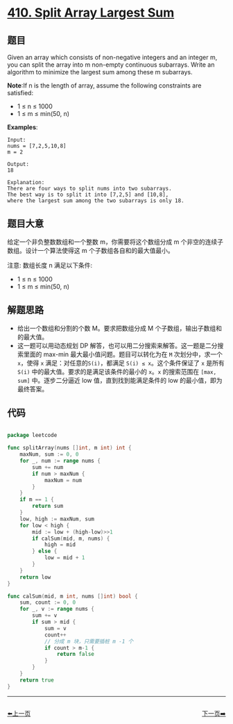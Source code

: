# [410. Split Array Largest Sum](https://leetcode.com/problems/split-array-largest-sum/)


## 题目

Given an array which consists of non-negative integers and an integer m, you can split the array into m non-empty continuous subarrays. Write an algorithm to minimize the largest sum among these m subarrays.

**Note**:If n is the length of array, assume the following constraints are satisfied:

- 1 ≤ n ≤ 1000
- 1 ≤ m ≤ min(50, n)

**Examples**:

    Input:
    nums = [7,2,5,10,8]
    m = 2
    
    Output:
    18
    
    Explanation:
    There are four ways to split nums into two subarrays.
    The best way is to split it into [7,2,5] and [10,8],
    where the largest sum among the two subarrays is only 18.


## 题目大意


给定一个非负整数数组和一个整数 m，你需要将这个数组分成 m 个非空的连续子数组。设计一个算法使得这 m 个子数组各自和的最大值最小。

注意:
数组长度 n 满足以下条件:

- 1 ≤ n ≤ 1000
- 1 ≤ m ≤ min(50, n)



## 解题思路

- 给出一个数组和分割的个数 M。要求把数组分成 M 个子数组，输出子数组和的最大值。
- 这一题可以用动态规划 DP 解答，也可以用二分搜索来解答。这一题是二分搜索里面的 max-min 最大最小值问题。题目可以转化为在 `M` 次划分中，求一个 `x`，使得 `x` 满足：对任意的`S(i)`，都满足 `S(i) ≤ x`。这个条件保证了 `x` 是所有 `S(i)` 中的最大值。要求的是满足该条件的最小的 `x`。`x` 的搜索范围在 `[max, sum]` 中。逐步二分逼近 low 值，直到找到能满足条件的 low 的最小值，即为最终答案。


## 代码

```go

package leetcode

func splitArray(nums []int, m int) int {
	maxNum, sum := 0, 0
	for _, num := range nums {
		sum += num
		if num > maxNum {
			maxNum = num
		}
	}
	if m == 1 {
		return sum
	}
	low, high := maxNum, sum
	for low < high {
		mid := low + (high-low)>>1
		if calSum(mid, m, nums) {
			high = mid
		} else {
			low = mid + 1
		}
	}
	return low
}

func calSum(mid, m int, nums []int) bool {
	sum, count := 0, 0
	for _, v := range nums {
		sum += v
		if sum > mid {
			sum = v
			count++
			// 分成 m 块，只需要插桩 m -1 个
			if count > m-1 {
				return false
			}
		}
	}
	return true
}

```


----------------------------------------------
<div style="display: flex;justify-content: space-between;align-items: center;">
<p><a href="https://books.halfrost.com/leetcode/ChapterFour/0409.Longest-Palindrome/">⬅️上一页</a></p>
<p><a href="https://books.halfrost.com/leetcode/ChapterFour/0412.Fizz-Buzz/">下一页➡️</a></p>
</div>
